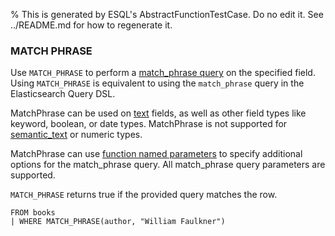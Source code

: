 % This is generated by ESQL's AbstractFunctionTestCase. Do no edit it. See ../README.md for how to regenerate it.

### MATCH PHRASE
Use `MATCH_PHRASE` to perform a [match_phrase query](https://www.elastic.co/docs/reference/query-languages/query-dsl/query-dsl-match-query#query-dsl-match-query-phrase) on the specified field.
Using `MATCH_PHRASE` is equivalent to using the `match_phrase` query in the Elasticsearch Query DSL.

MatchPhrase can be used on [text](https://www.elastic.co/docs/reference/elasticsearch/mapping-reference/text) fields, as well as other field types like keyword, boolean, or date types.
MatchPhrase is not supported for [semantic_text](https://www.elastic.co/docs/reference/elasticsearch/mapping-reference/semantic-text) or numeric types.

MatchPhrase can use [function named parameters](https://www.elastic.co/docs/reference/query-languages/esql/esql-syntax#esql-function-named-params) to specify additional options for the
match_phrase query.
All match_phrase query parameters are supported.

`MATCH_PHRASE` returns true if the provided query matches the row.

```esql
FROM books
| WHERE MATCH_PHRASE(author, "William Faulkner")
```
